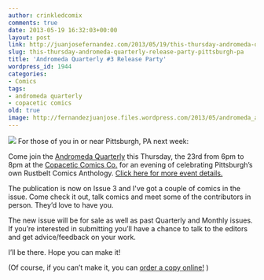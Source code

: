 ```yaml
---
author: crinkledcomix
comments: true
date: 2013-05-19 16:32:03+00:00
layout: post
link: http://juanjosefernandez.com/2013/05/19/this-thursday-andromeda-quarterly-release-party-pittsburgh-pa/
slug: this-thursday-andromeda-quarterly-release-party-pittsburgh-pa
title: 'Andromeda Quarterly #3 Release Party'
wordpress_id: 1944
categories:
- Comics
tags:
- andromeda quarterly
- copacetic comics
old: true
image: http://fernandezjuanjose.files.wordpress.com/2013/05/andromeda_amimation.gif
---
```


![](http://fernandezjuanjose.files.wordpress.com/2013/05/andromeda_amimation.gif)
For those of you in or near Pittsburgh, PA next week:

Come join the [Andromeda Quarterly](https://www.facebook.com/pages/Andromeda-Quarterly/122087897831664) this Thursday, the 23rd from 6pm to 8pm at the [Copacetic Comics Co.](http://www.copaceticcomics.com/) for an evening of celebrating Pittsburgh’s own Rustbelt Comics Anthology. [Click here for more event details.](https://www.facebook.com/events/338125096314296/)

The publication is now on Issue 3 and I've got a couple of comics in the issue. Come check it out, talk comics and meet some of the contributors in person. They’d love to have you.

The new issue will be for sale as well as past Quarterly and Monthly issues. If you’re interested in submitting you’ll have a chance to talk to the editors and get advice/feedback on your work.

I’ll be there. Hope you can make it!

(Of course, if you can’t make it, you can [order a copy online!](http://littletired.storenvy.com/products/1548851-andromeda-quarterly-issue-3) )
